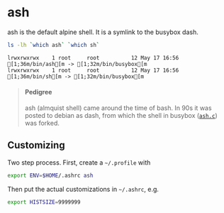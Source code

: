 # ash

ash is the default alpine shell. It is a symlink to the busybox dash.


```bash
ls -lh `which ash` `which sh`
```

    lrwxrwxrwx    1 root     root          12 May 17 16:56 [1;36m/bin/ash[m -> [1;32m/bin/busybox[m
    lrwxrwxrwx    1 root     root          12 May 17 16:56 [1;36m/bin/sh[m -> [1;32m/bin/busybox[m


> #### Pedigree
>
> ash (almquist shell) came around the time of bash. In 90s it was posted to debian as dash, from which the shell in busybox ([`ash.c`](https://git.busybox.net/busybox/tree/shell)) was forked.

## Customizing

Two step process. First, create a `~/.profile` with 

```sh
export ENV=$HOME/.ashrc ash
```

Then put the actual customizations in `~/.ashrc`, e.g.

```sh
export HISTSIZE=9999999
```

